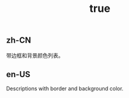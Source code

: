 ﻿---
order: 1
title:
  zh-CN: 带边框的
  en-US: Border
---

## zh-CN

带边框和背景颜色列表。

## en-US

Descriptions with border and background color.
